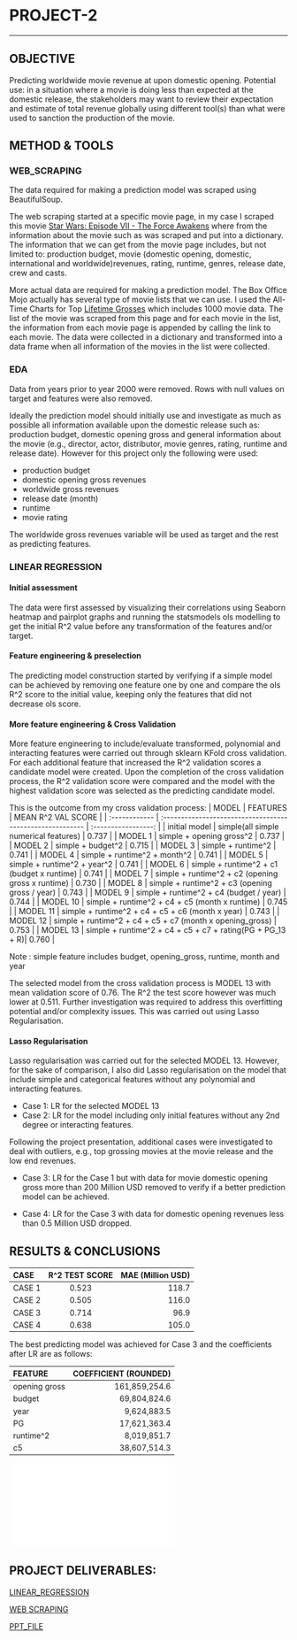 # PROJECT-2 

___
## OBJECTIVE
Predicting worldwide movie revenue at upon domestic opening. 
Potential use: in a situation where a movie is doing less than expected at the domestic release, the stakeholders may want to review their expectation and estimate of total revenue globally using  different tool(s) than what were used to sanction the production of the movie. 

## METHOD & TOOLS

### WEB_SCRAPING

The data required for making a prediction model was scraped using BeautifulSoup.

The web scraping started at a specific movie page, in my case I scraped this movie [Star Wars: Episode VII - The Force Awakens](https://www.boxofficemojo.com/title/tt2488496/credits/?ref_=bo_tt_tab#tabs) where from the information about the movie such as  was scraped and put into a dictionary. The information that we can get from the movie page includes, but not limited to: production budget, movie (domestic opening, domestic, international and worldwide)revenues, rating, runtime, genres, release date, crew and casts. 

More actual data are required for making a prediction model. The Box Office Mojo actually has several type of movie lists that we can use. I used the All-Time Charts for Top [Lifetime Grosses](https://www.boxofficemojo.com/chart/top_lifetime_gross/?ref_=bo_cso_ac) which includes 1000 movie data. The list of the movie was scraped from this page and for each movie in the list, the information from each movie page is appended by calling the link to each movie. The data were collected in a dictionary and transformed into a data frame when all information of the movies in the list were collected.

### EDA

Data from years prior to year 2000 were removed.
Rows with null values on target and features were also removed.

Ideally the prediction model should initially use and investigate as much as possible all information available upon the domestic release such as: production budget, domestic opening gross and general information about the movie (e.g., director, actor, distributor, movie genres, rating, runtime and release date). However for this project only the following were used:

- production budget
- domestic opening gross revenues
- worldwide gross revenues
- release date (month)
- runtime
- movie rating

The worldwide gross revenues variable will be used as target and the rest as predicting features.

### LINEAR REGRESSION
 
#### Initial assessment
The data were first assessed by visualizing their correlations using Seaborn heatmap and pairplot graphs and running the statsmodels ols modelling to get the initial R^2 value before any transformation of the features and/or target.

#### Feature engineering & preselection
The predicting model construction started by verifying if a simple model can be achieved by removing one feature one by one and compare the ols R^2 score to the initial value, keeping only the features that did not decrease ols score.

#### More feature engineering & Cross Validation
More feature engineering to include/evaluate transformed, polynomial and interacting features were carried out through sklearn KFold cross validation.
For each additional feature that increased the R^2 validation scores a candidate model were created. Upon the completion of the cross validation process, the R^2 validation score were compared and the model with the highest validation score was selected as the predicting candidate model.

This is the outcome from my cross validation process:
|      MODEL     |                       FEATURES                             | MEAN R^2 VAL SCORE  |
|  :------------ |  :-------------------------------------------------------- | :-----------------: |
|  initial model |  simple(all simple numerical features)                     |        0.737        |
|  MODEL 1       |  simple + opening gross^2                                  |        0.737        |
|  MODEL 2       |  simple + budget^2                                         |        0.715        |
|  MODEL 3       |  simple + runtime^2                                        |        0.741        |
|  MODEL 4       |  simple + runtime^2 + month^2                              |        0.741        |
|  MODEL 5       |  simple + runtime^2 + year^2                               |        0.741        |
|  MODEL 6       |  simple + runtime^2 + c1 (budget x runtime)                |        0.741        |
|  MODEL 7       |  simple + runtime^2 + c2 (opening gross x runtime)         |        0.730        |
|  MODEL 8       |  simple + runtime^2 + c3 (opening gross / year)            |        0.743        |
|  MODEL 9       |  simple + runtime^2 + c4 (budget / year)                   |        0.744        |
|  MODEL 10      |  simple + runtime^2 + c4 + c5 (month x runtime)            |        0.745        |
|  MODEL 11      |  simple + runtime^2 + c4 + c5 + c6 (month x year)          |        0.743        |
|  MODEL 12      |  simple + runtime^2 + c4 + c5 + c7 (month x opening_gross) |        0.753        |
|  MODEL 13      |  simple + runtime^2 + c4 + c5 + c7 + rating(PG + PG_13 + R)|        0.760        |

Note : simple feature includes budget, opening_gross, runtime, month and year

The selected model from the cross validation process is MODEL 13 with mean validation score of 0.76. The R^2 the test score however was much lower at 0.511. Further investigation was required to address this  overfitting potential and/or complexity issues. This was carried out using Lasso Regularisation.


#### Lasso Regularisation
Lasso regularisation was carried out for the selected MODEL 13. However, for the sake of comparison, I also did Lasso regularisation on the model that include simple and categorical features without any polynomial and interacting features.

- Case 1: LR for the selected MODEL 13
- Case 2: LR for the model including only initial features without any 2nd degree or interacting features.

Following the project presentation, additional cases were investigated to deal with outliers, e.g., top grossing movies at the movie release and  the low end revenues.

- Case 3: LR for the Case 1 but with data for movie domestic opening gross more than 200 Million USD removed to verify if a better prediction model can be achieved. 

- Case 4: LR for the Case 3 with data for domestic opening revenues less than 0.5 Million USD dropped.


## RESULTS & CONCLUSIONS

|    CASE      |  R^2 TEST SCORE  |  MAE (Million USD)  |
|  :---------- | :--------------: | ------------------: |
|  CASE 1      |       0.523      |          118.7      |
|  CASE 2      |       0.505      |          116.0      |
|  CASE 3      |       0.714      |           96.9      |
|  CASE 4      |       0.638      |          105.0      |

The best predicting model was achieved for Case 3 and the coefficients after LR are as follows:

|    FEATURE    |   COEFFICIENT (ROUNDED)   | 
| :------------ | ------------------------: |
| opening gross |       161,859,254.6       |
| budget        |        69,804,824.6       |
| year          |         9,624,883.5       |
| PG            |        17,621,363.4       |
| runtime^2     |         8,019,851.7       |
| c5            |        38,607,514.3       |



![Case 3 Actual vs Prediction](case_3a_lr_s.pdf)


## PROJECT DELIVERABLES:

[LINEAR_REGRESSION](project2_lr.ipynb)

[WEB SCRAPING](project2_webscraping.ipynb)

[PPT_FILE](project_2.ppt.pptx)


